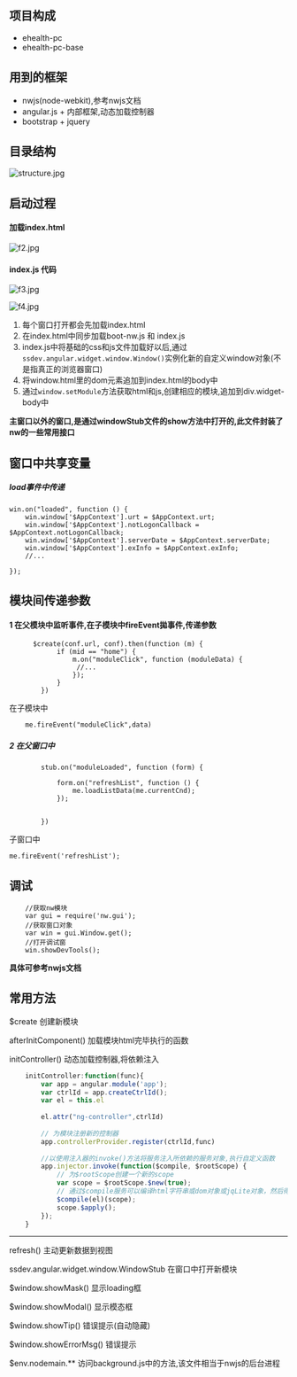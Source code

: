 ## 项目构成

- ehealth-pc
- ehealth-pc-base 

## 用到的框架
- nwjs(node-webkit),参考nwjs文档
- angular.js + 内部框架,动态加载控制器
- bootstrap + jquery

## 目录结构

![structure.jpg](./images/structure.jpg "")

## 启动过程

#### 加载index.html
![f2.jpg](./images/f2.jpg "")

#### index.js 代码
![f3.jpg](./images/f3.jpg "")

![f4.jpg](./images/f4.jpg "")


1. 每个窗口打开都会先加载index.html
1. 在index.html中同步加载boot-nw.js 和 index.js
1. index.js中将基础的css和js文件加载好以后,通过`ssdev.angular.widget.window.Window()`实例化新的自定义window对象(不是指真正的浏览器窗口)
1. 将window.html里的dom元素追加到index.html的body中
1. 通过`window.setModule`方法获取html和js,创建相应的模块,追加到div.widget-body中


**主窗口以外的窗口,是通过windowStub文件的show方法中打开的,此文件封装了nw的一些常用接口**

## 窗口中共享变量

##### load事件中传递

    win.on("loaded", function () {
        win.window['$AppContext'].urt = $AppContext.urt;
        win.window['$AppContext'].notLogonCallback = $AppContext.notLogonCallback;
        win.window['$AppContext'].serverDate = $AppContext.serverDate;
        win.window['$AppContext'].exInfo = $AppContext.exInfo;
        //...
       
    });


## 模块间传递参数

#### 1 在父模块中监听事件,在子模块中fireEvent拋事件,传递参数

          $create(conf.url, conf).then(function (m) { 
                if (mid == "home") {
                    m.on("moduleClick", function (moduleData) {
                     //...
                    });
                }
            })
            
在子模块中

        me.fireEvent("moduleClick",data)

##### 2 在父窗口中

            stub.on("moduleLoaded", function (form) {
        
				form.on("refreshList", function () {                   
                    me.loadListData(me.currentCnd);             
                });
				
         
            })
子窗口中

    me.fireEvent('refreshList');

## 调试
		//获取nw模块
		var gui = require('nw.gui');
		//获取窗口对象
		var win = gui.Window.get();
		//打开调试窗
		win.showDevTools();

**具体可参考nwjs文档**

## 常用方法

$create 创建新模块


afterInitComponent() 加载模块html完毕执行的函数

initController() 动态加载控制器,将依赖注入

```javascript
	initController:function(func){
		var app = angular.module('app');
		var ctrlId = app.createCtrlId();
		var el = this.el
		
		el.attr("ng-controller",ctrlId)
		
		// 为模块注册新的控制器
		app.controllerProvider.register(ctrlId,func)
		
		//以使用注入器的invoke()方法将服务注入所依赖的服务对象,执行自定义函数
		app.injector.invoke(function($compile, $rootScope) {
			// 为$rootScope创建一个新的scope
			var scope = $rootScope.$new(true);
			// 通过$compile服务可以编译html字符串或dom对象或jqLite对象，然后得到一个编译函数，再传入$scope，就会在当前作用域进行编译
		    $compile(el)(scope);
		    scope.$apply();
		});
	}
```

---



refresh() 主动更新数据到视图

ssdev.angular.widget.window.WindowStub 在窗口中打开新模块

$window.showMask() 显示loading框

$window.showModal() 显示模态框

$window.showTip() 错误提示(自动隐藏)

$window.showErrorMsg() 错误提示

$env.nodemain.** 访问background.js中的方法,该文件相当于nwjs的后台进程
